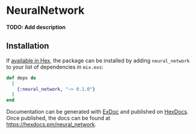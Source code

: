# NeuralNetwork

**TODO: Add description**

## Installation

If [available in Hex](https://hex.pm/docs/publish), the package can be installed
by adding `neural_network` to your list of dependencies in `mix.exs`:

```elixir
def deps do
  [
    {:neural_network, "~> 0.1.0"}
  ]
end
```

Documentation can be generated with [ExDoc](https://github.com/elixir-lang/ex_doc)
and published on [HexDocs](https://hexdocs.pm). Once published, the docs can
be found at <https://hexdocs.pm/neural_network>.

